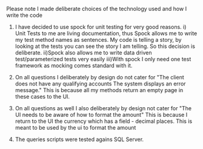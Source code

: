 Please note I made deliberate choices of the technology used and how I write the code
1. I have decided to use spock for unit testing for very good reasons.
 i) Unit Tests to me are living documentation, thus Spock allows me to write my test method names as sentences. My code is telling a story, by
 looking at the tests you can see the story I am telling. So this decision is deliberate.
 ii)Spock also allows me to write data driven test/parameterized tests very easily
 iii)With spock I only need one test framework as mocking comes standard with it.
 
2. On all questions I deliberately by design do not cater for  "The client does not have any qualifying accounts The system displays an error message."
This is because all my methods return an empty page in these cases to the UI.

3. On all questions as well I also deliberately by design not cater for  "The UI needs to be aware of how to format the amount"
 This is because I return to the UI the currency which has a field - decimal places. This is meant to be used by the ui to format the amount
 
4. The queries scripts were tested agains SQL Server.